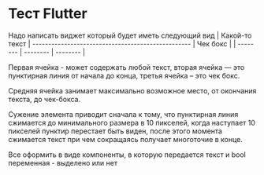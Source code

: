 # Тест Flutter
Надо написать виджет который будет иметь следующий вид
| Какой-то текст |	-------------------------------------------------- |	Чек бокс |
| -------- | -------- | -------- |

Первая ячейка - может содержать любой текст, вторая ячейка — это пунктирная линия от начала до конца, третья ячейка – это чек бокс. 

Средняя ячейка занимает максимально возможное место, от окончания текста, до чек-бокса. 

Сужение элемента приводит сначала к тому, что пунктирная линия сжимается до минимального размера в 10 пикселей, когда наступает 10 пикселей пунктир перестает быть виден, после этого момента сжимается текст при чем сокращаясь получает многоточие в конце.

Все оформить в виде компоненты, в которую передается текст и bool переменная - выделено или нет